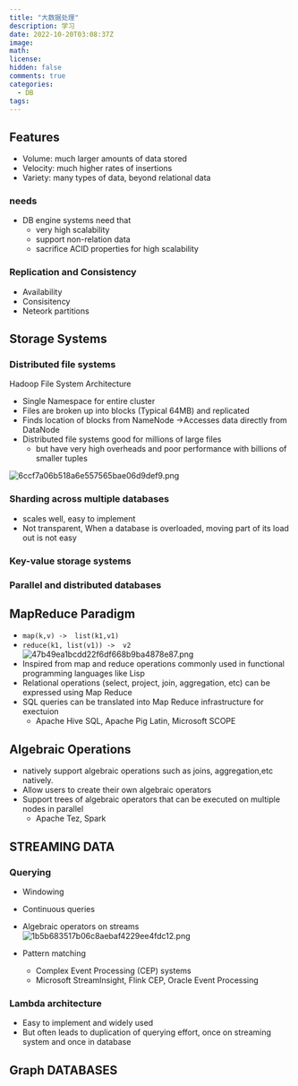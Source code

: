 ```yaml
---
title: "大数据处理"
description: 学习
date: 2022-10-20T03:08:37Z
image: 
math: 
license: 
hidden: false
comments: true
categories:
  - DB
tags:
---
```

## Features

- Volume: much larger amounts of data stored 
- Velocity: much higher rates of insertions 
- Variety: many types of data, beyond relational data

### needs

- DB engine systems need that
  -  very high scalability
  -  support non-relation data
  -  sacrifice ACID properties for high scalability

### Replication and Consistency

- Availability
- Consisitency
- Neteork partitions


## Storage Systems

### Distributed file systems 

Hadoop File System Architecture

- Single Namespace for entire cluster
- Files are broken up into blocks (Typical 64MB) and replicated
- Finds location of blocks from NameNode ->Accesses data directly from DataNode
- Distributed file systems good for millions of large files
  - but have very high overheads and poor performance with billions of smaller tuples

![6ccf7a06b518a6e557565bae06d9def9.png](/images/6ccf7a06b518a6e557565bae06d9def9.png)


### Sharding across multiple databases

- scales well, easy to implement
- Not transparent,  When a database is overloaded, moving part of its load out is not easy

### Key-value storage systems 

### Parallel and distributed databases

## MapReduce Paradigm

-  `map(k,v) ->  list(k1,v1)` 
-  `reduce(k1, list(v1)) ->  v2`
   ![47b49ea1bcdd22f6df668b9ba4878e87.png](/images/47b49ea1bcdd22f6df668b9ba4878e87.png)
-  Inspired from map and reduce operations commonly used in functional programming languages like Lisp
-  Relational operations (select, project, join, aggregation, etc) can be expressed using Map Reduce
-  SQL queries can be translated into Map Reduce infrastructure for exectuion
   - Apache Hive SQL, Apache Pig Latin, Microsoft SCOPE

## Algebraic Operations

-  natively support algebraic operations such as joins, aggregation,etc natively. 
-  Allow users to create their own algebraic operators 
-  Support trees of algebraic operators that can be executed on multiple nodes in parallel
   -  Apache Tez, Spark

## STREAMING DATA

### Querying

- Windowing
- Continuous queries
- Algebraic operators on streams
  ![1b5b683517b06c8aebaf4229ee4fdc12.png](/images/1b5b683517b06c8aebaf4229ee4fdc12.png)

- Pattern matching
  - Complex Event Processing (CEP) systems
  - Microsoft StreamInsight, Flink CEP, Oracle Event Processing

### Lambda architecture

-  Easy to implement and widely used 
-  But often leads to duplication of querying effort, once on streaming system and once in database

## Graph DATABASES